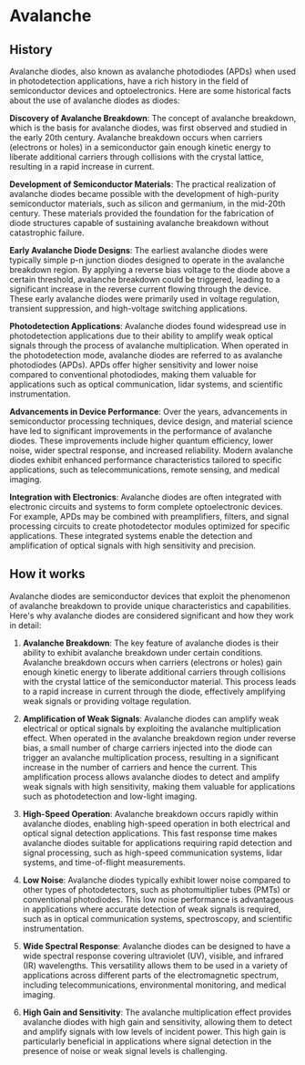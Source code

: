 

# Avalanche

## History

Avalanche diodes, also known as avalanche photodiodes (APDs) when used in photodetection applications, have a rich history in the field of semiconductor devices and optoelectronics. Here are some historical facts about the use of avalanche diodes as diodes:

**Discovery of Avalanche Breakdown**: The concept of avalanche breakdown, which is the basis for avalanche diodes, was first observed and studied in the early 20th century. Avalanche breakdown occurs when carriers (electrons or holes) in a semiconductor gain enough kinetic energy to liberate additional carriers through collisions with the crystal lattice, resulting in a rapid increase in current.

**Development of Semiconductor Materials**: The practical realization of avalanche diodes became possible with the development of high-purity semiconductor materials, such as silicon and germanium, in the mid-20th century. These materials provided the foundation for the fabrication of diode structures capable of sustaining avalanche breakdown without catastrophic failure.

**Early Avalanche Diode Designs**: The earliest avalanche diodes were typically simple p-n junction diodes designed to operate in the avalanche breakdown region. By applying a reverse bias voltage to the diode above a certain threshold, avalanche breakdown could be triggered, leading to a significant increase in the reverse current flowing through the device. These early avalanche diodes were primarily used in voltage regulation, transient suppression, and high-voltage switching applications.

**Photodetection Applications**: Avalanche diodes found widespread use in photodetection applications due to their ability to amplify weak optical signals through the process of avalanche multiplication. When operated in the photodetection mode, avalanche diodes are referred to as avalanche photodiodes (APDs). APDs offer higher sensitivity and lower noise compared to conventional photodiodes, making them valuable for applications such as optical communication, lidar systems, and scientific instrumentation.

**Advancements in Device Performance**: Over the years, advancements in semiconductor processing techniques, device design, and material science have led to significant improvements in the performance of avalanche diodes. These improvements include higher quantum efficiency, lower noise, wider spectral response, and increased reliability. Modern avalanche diodes exhibit enhanced performance characteristics tailored to specific applications, such as telecommunications, remote sensing, and medical imaging.

**Integration with Electronics**: Avalanche diodes are often integrated with electronic circuits and systems to form complete optoelectronic devices. For example, APDs may be combined with preamplifiers, filters, and signal processing circuits to create photodetector modules optimized for specific applications. These integrated systems enable the detection and amplification of optical signals with high sensitivity and precision.

## How it works

Avalanche diodes are semiconductor devices that exploit the phenomenon of avalanche breakdown to provide unique characteristics and capabilities. Here's why avalanche diodes are considered significant and how they work in detail:

1. **Avalanche Breakdown**: The key feature of avalanche diodes is their ability to exhibit avalanche breakdown under certain conditions. Avalanche breakdown occurs when carriers (electrons or holes) gain enough kinetic energy to liberate additional carriers through collisions with the crystal lattice of the semiconductor material. This process leads to a rapid increase in current through the diode, effectively amplifying weak signals or providing voltage regulation.

2. **Amplification of Weak Signals**: Avalanche diodes can amplify weak electrical or optical signals by exploiting the avalanche multiplication effect. When operated in the avalanche breakdown region under reverse bias, a small number of charge carriers injected into the diode can trigger an avalanche multiplication process, resulting in a significant increase in the number of carriers and hence the current. This amplification process allows avalanche diodes to detect and amplify weak signals with high sensitivity, making them valuable for applications such as photodetection and low-light imaging.

3. **High-Speed Operation**: Avalanche breakdown occurs rapidly within avalanche diodes, enabling high-speed operation in both electrical and optical signal detection applications. This fast response time makes avalanche diodes suitable for applications requiring rapid detection and signal processing, such as high-speed communication systems, lidar systems, and time-of-flight measurements.

4. **Low Noise**: Avalanche diodes typically exhibit lower noise compared to other types of photodetectors, such as photomultiplier tubes (PMTs) or conventional photodiodes. This low noise performance is advantageous in applications where accurate detection of weak signals is required, such as in optical communication systems, spectroscopy, and scientific instrumentation.

5. **Wide Spectral Response**: Avalanche diodes can be designed to have a wide spectral response covering ultraviolet (UV), visible, and infrared (IR) wavelengths. This versatility allows them to be used in a variety of applications across different parts of the electromagnetic spectrum, including telecommunications, environmental monitoring, and medical imaging.

6. **High Gain and Sensitivity**: The avalanche multiplication effect provides avalanche diodes with high gain and sensitivity, allowing them to detect and amplify signals with low levels of incident power. This high gain is particularly beneficial in applications where signal detection in the presence of noise or weak signal levels is challenging.

